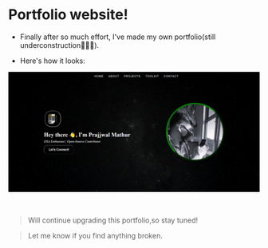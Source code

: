 # Portfolio website!
- Finally after so much effort, I've made my own portfolio(still underconstruction🤷🏽‍♂️).

- Here's how it looks:

![Portfolio Preview](Images/preview.png)

<br/>

> Will continue upgrading this portfolio,so stay tuned!

> Let me know if you find anything broken.